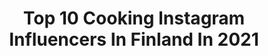 ---
title: Top 10 Cooking Instagram Influencers In Finland In 2021
description: >-
  Find top cooking Instagram influencers in Finland in 2021. Most popular hashtags: #finland #food #cooking #autumn.
platform: Instagram
hits: 30
text_top: See the most popular Instagram profiles on inBeat.
text_bottom: Our database aggregates 30 Instagram influencers like this in Finland for you to contact.
profiles:
  - username: "heidisohlberg"
    fullname: >-
      Heidi Sohlberg
    bio: >-
      ☀️mom | ceo | sport | cooking | baking | lifestyle 📍Espoo / Hki 💻 heidi@h-inthehouse.com
    location: "Finland"
    followers: 40337
    engagement: 597
    commentsToLikes: 0.015873
    id: ck6toywbfgvme0j71vqwq4hvf
    verified: false
    hashtags: "#visitlevi, #love, #teamwiskari, #vitosluokkalainen"
  - username: "vhi_photography"
    fullname: >-
      Vesa Hirsmäki
    bio: >-
      🇫🇮 Finland | Lohja 💎Nature | Travelling | Cooking 💎Philately @vhi_philately ❤ IG husband @instyle.by.anne 📷 Olympus OM-DE-M10
    location: "Finland"
    followers: 9006
    engagement: 691
    commentsToLikes: 0.009676
    id: ckapcj91e41d70i78xlit100q
    verified: false
    hashtags: "#plantarchitecture, #finnisharchitecture, #photography, #food"
  - username: "kaulasam"
    fullname: >-
      Sampo Kaulanen ❄️🇫🇮
    bio: >-
      Dad, husband and entrepreneur 💕 From finnish Lapland❄️ Winner of the Survivor Finland Celebrity edition 2017⚡️ Cooking stories🍖
    location: "Finland"
    followers: 40545
    engagement: 365
    commentsToLikes: 0.011784
    id: ckap3qf3543zg0i78e7qwvmmp
    verified: true
    hashtags: "#wife, #jarnoalastalo, #burger, #pablo"
  - username: "vladislava_661"
    fullname: >-
      Vladislava Shelygina
    bio: >-
      19 year old, redhead student🔥 Second account - @vladisa661 More of my content👇
    location: "Finland"
    followers: 1317527
    engagement: 1003
    commentsToLikes: 0.011642
    id: ck8tbw9e3xe6s0j78bjd66lb8
    verified: false
    hashtags: "#shape, #ruiva, #redhead, #ginger"
  - username: "actsoininen"
    fullname: >-
      ACT THANA SOININEN 🖤🇹🇭
    bio: >-
      Beauty & Lifestyle Espoo, Finland 🇫🇮🤍☃️ Collab: Email or DM
    location: "Finland"
    followers: 24765
    engagement: 312
    commentsToLikes: 0.036715
    id: ck55oxgc79bxd0i11adu8c7o2
    verified: false
    hashtags: "#visitfinland, #dinner, #marriedlife, #summertofall"
  - username: "travelsbyhenna"
    fullname: >-
      Henna Pihlaja
    bio: >-
      🌊Life with big passion🔥Helsinki🇫🇮Traveling🌎travel tips🌴hotels🏛food🍣races🏁F1🏎 @ah.fitness.wear @hennajanita -15% with code: HENNA_FREDDY15
    location: "Finland"
    followers: 15796
    engagement: 451
    commentsToLikes: 0.003577
    id: ckaozwfdnnpgi0i787e64gqnh
    verified: false
    hashtags: "#traveltips, #finland, #travelblog, #f1gp"
  - username: "johanna.tahtinen"
    fullname: >-
      JOHANNA | Wellnessmalli ✨
    bio: >-
      🕊Vauhdikasta uramaman arkea ja herkkureseptejä. 💆🏻‍♀️ Kosmetologi @salonkihenrietta 🥉@wellnessmalli.fi 2020 ✨-35 kg Weightloss
    location: "Finland"
    followers: 14178
    engagement: 754
    commentsToLikes: 0.033347
    id: ck6uhi6h2999y0j711cdidlro
    verified: false
    hashtags: "#scandinavianhome, #wellnessmallifi, #interiordesign, #wellnessmalli2020"
  - username: "team2moms"
    fullname: >-
      Team2Moms
    bio: >-
      @team2moms_denise & @itsmsolivia Moms👧🏽👶🏻👶🏻🇧🇿🇵🇷 LGBTQ+ Advocates.🏳️‍🌈 New York 1 Million on Tik Tok 👇🏾👇🏾👇🏾👇🏾👇🏾
    location: "Finland"
    followers: 108796
    engagement: 684
    commentsToLikes: 0.012615
    id: ck5ztpp4o0wam0i14vf5ywyo3
    verified: true
    hashtags: "#team2moms, #lgbt, #marriedlife, #momlife"
  - username: "ensiferummetal"
    fullname: >-
      Ensiferum
    bio: >-
      Official Instagram for Ensiferum: Folk metal from Helsinki, Finland. Pre-order our new album #Thalassic:
    location: "Finland"
    followers: 77352
    engagement: 307
    commentsToLikes: 0.015811
    id: ck15qr80s49gs0i191h0ogw7g
    verified: true
    hashtags: "#pearl, #ibanez, #darkglasselectronics, #continentalconcerts"
  - username: "berndkestler"
    fullname: >-
      Bernd Kestler
    bio: >-
      German knittertainer, dyer, innovator in Japan. ドイツから来た編み物クリエイターです。 編み物教室: 横浜、東京、名古屋にあります。 FBのグループ「編み物大好き❣️」にも参加して下さい。
    location: "Finland"
    followers: 7031
    engagement: 948
    commentsToLikes: 0.009482
    id: ck5c60umb4hxi0i115qxaympx
    verified: false
    hashtags: "#luxury, #pleats, #zoom, #menwhoknit"
---